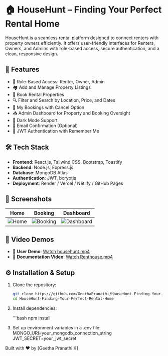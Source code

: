 # 🏠 HouseHunt – Finding Your Perfect Rental Home

HouseHunt is a seamless rental platform designed to connect renters with property owners efficiently. It offers user-friendly interfaces for Renters, Owners, and Admins with role-based access, secure authentication, and a clean, responsive design.

## 🚀 Features

- 👤 Role-Based Access: Renter, Owner, Admin
- 🏘️ Add and Manage Property Listings
- 📅 Book Rental Properties
- 🔍 Filter and Search by Location, Price, and Dates
- 📄 My Bookings with Cancel Option
- 📥 Admin Dashboard for Property and Booking Oversight
- 🌙 Dark Mode Support
- 📧 Email Confirmation (Optional)
- 🔐 JWT Authentication with Remember Me

## 🛠️ Tech Stack

- **Frontend**: React.js, Tailwind CSS, Bootstrap, Toastify
- **Backend**: Node.js, Express.js
- **Database**: MongoDB Atlas
- **Authentication**: JWT, bcryptjs
- **Deployment**: Render / Vercel / Netlify / GitHub Pages

## 📸 Screenshots

| Home | Booking | Dashboard |
|------|---------|-----------|
| ![Home](screenshots/home.png) | ![Booking](screenshots/booking.png) | ![Dashboard](screenshots/dashboard.png) |

## 🎥 Video Demos

- 🔗 **User Demo**: [Watch househunt.mp4](https://github.com/GeethaPranathi/HouseHunt-Finding-Your-Perfect-Rental-Home/raw/main/Video%20Demo/househunt.mp4?raw=true)
- 🔗 **Documentation Video**: [Watch Renthouse.mp4](https://github.com/GeethaPranathi/HouseHunt-Finding-Your-Perfect-Rental-Home/raw/main/Video%20doc/Renthouse.mp4?raw=true)

## ⚙️ Installation & Setup

1. Clone the repository:
   ```bash
   git clone https://github.com/GeethaPranathi/HouseHunt-Finding-Your-Perfect-Rental-Home.git
   cd HouseHunt-Finding-Your-Perfect-Rental-Home
2. Install dependencies:

   '''bash
   npm install
4. Set up environment variables in a .env file:
   MONGO_URI=your_mongodb_connection_string
JWT_SECRET=your_jwt_secret




Built with ❤️ by [Geetha Pranathi K]
